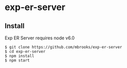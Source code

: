 # exp-er-server

## Install

Exp ER Server requires node v6.0

	$ git clone https://github.com/mbrooks/exp-er-server
	$ cd exp-er-server
	$ npm install
	$ npm start
